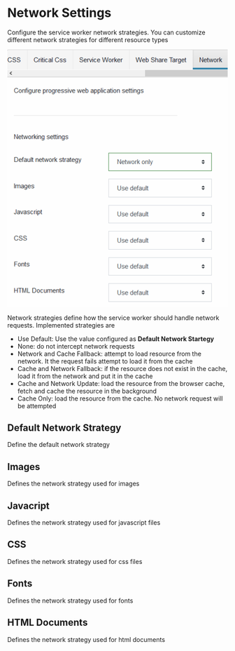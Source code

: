 # Network Settings

Configure the service worker network strategies. You can customize different network strategies for different resource types

![Network settings](./img/network-settings.PNG)

Network strategies define how the service worker should handle network requests. Implemented strategies are

- Use Default: Use the value configured as **Default Network Startegy**
- None: do not intercept network requests
- Network and Cache Fallback: attempt to load resource from the network. It the request fails attempt to load it from the cache
- Cache and Network Fallback: if the resource does not exist in the cache, load it from the network and put it in the cache
- Cache and Network Update: load the resource from the browser cache, fetch and cache the resource in the background
- Cache Only: load the resource from the cache. No network request will be attempted

## Default Network Strategy

Define the default network strategy

## Images

Defines the network strategy used for images

## Javacript

Defines the network strategy used for javascript files

## CSS

Defines the network strategy used for css files

## Fonts

Defines the network strategy used for fonts

## HTML Documents

Defines the network strategy used for html documents
